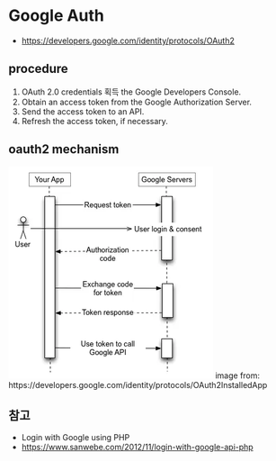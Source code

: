 # Google Auth

- https://developers.google.com/identity/protocols/OAuth2


## procedure
1. OAuth 2.0 credentials 획득 the Google Developers Console.
2. Obtain an access token from the Google Authorization Server.
3. Send the access token to an API.
4. Refresh the access token, if necessary.

## oauth2 mechanism
<img src="images/webflow.webp" alt="Using OAuth 2.0 for Installed Applications">
image from: https://developers.google.com/identity/protocols/OAuth2InstalledApp


## 참고
- Login with Google using PHP
- https://www.sanwebe.com/2012/11/login-with-google-api-php
